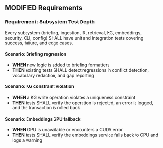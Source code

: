 ## MODIFIED Requirements

### Requirement: Subsystem Test Depth

Every subsystem (briefing, ingestion, IR, retrieval, KG, embeddings, security, CLI, config) SHALL have unit and integration tests covering success, failure, and edge cases.

#### Scenario: Briefing regression

- **WHEN** new logic is added to briefing formatters
- **THEN** existing tests SHALL detect regressions in conflict detection, vocabulary redaction, and gap reporting

#### Scenario: KG constraint violation

- **WHEN** a KG write operation violates a uniqueness constraint
- **THEN** tests SHALL verify the operation is rejected, an error is logged, and the transaction is rolled back

#### Scenario: Embeddings GPU fallback

- **WHEN** GPU is unavailable or encounters a CUDA error
- **THEN** tests SHALL verify the embeddings service falls back to CPU and logs a warning
